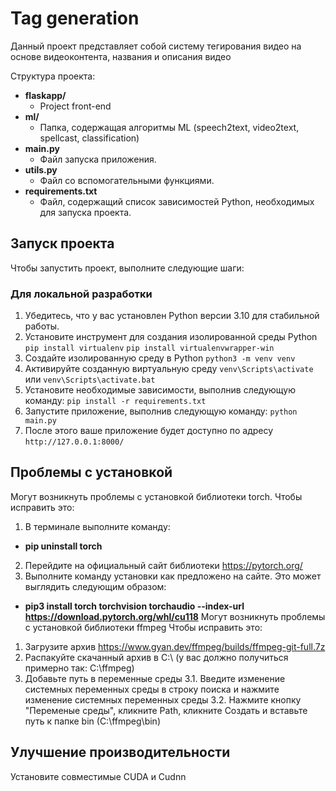 # Tag generation

Данный проект представляет собой систему тегирования видео на основе видеоконтента, названия и описания видео

Структура проекта:

- **flaskapp/**
  - Project front-end
- **ml/**
  - Папка, содержащая алгоритмы ML (speech2text, video2text, spellcast, classification)
- **main.py**
  - Файл запуска приложения.
- **utils.py**
  - Файл со вспомогательными функциями.
- **requirements.txt**
  - Файл, содержащий список зависимостей Python, необходимых для запуска проекта.

## Запуск проекта

Чтобы запустить проект, выполните следующие шаги:

### **Для локальной разработки**
1. Убедитесь, что у вас установлен Python версии 3.10 для стабильной работы.
2. Установите инструмент для создания изолированной среды Python 
`pip install virtualenv`
`pip install virtualenvwrapper-win`
3. Создайте изолированную среду в Python 
`python3 -m venv venv`
4. Активируйте созданную виртуальную среду
`venv\Scripts\activate` или `venv\Scripts\activate.bat`
5. Установите необходимые зависимости, выполнив следующую команду:
`pip install -r requirements.txt`
6. Запустите приложение, выполнив следующую команду:
`python main.py`
7. После этого ваше приложение будет доступно по адресу 
`http://127.0.0.1:8000/`

## Проблемы с установкой
Могут возникнуть проблемы с установкой библиотеки torch.
Чтобы исправить это:
1. В терминале выполните команду:
- **pip uninstall torch**
2. Перейдите на официальный сайт библиотеки https://pytorch.org/
3. Выполните команду установки как предложено на сайте. Это может выглядить следующим образом:
- **pip3 install torch torchvision torchaudio --index-url https://download.pytorch.org/whl/cu118**
Могут возникнуть проблемы с установкой библиотеки ffmpeg
Чтобы исправить это:
1. Загрузите архив https://www.gyan.dev/ffmpeg/builds/ffmpeg-git-full.7z
2. Распакуйте скачанный архив в C:\ (у вас должно получиться примерно так: C:\ffmpeg)
3. Добавьте путь в переменные среды
3.1. Введите изменение системных переменных среды в строку поиска и нажмите изменение системных переменных среды
3.2. Нажмите кнопку "Переменые среды", кликните Path, кликните Создать и вставьте путь к папке bin (C:\ffmpeg\bin)
## Улучшение производительности
Установите совместимые CUDA и Cudnn

